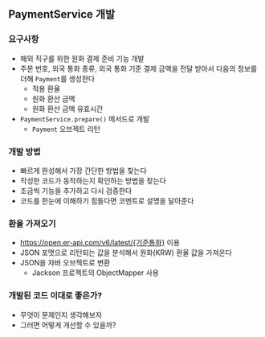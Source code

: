 ## PaymentService 개발

### 요구사항
 - 해외 직구를 위한 원화 결제 준비 기능 개발
 - 주문 번호, 외국 통화 종류, 외국 통화 기준 결제 금액을 전달 받아서
    다음의 정보를 더해 `Payment`를 생성한다
   - 적용 환율
   - 원화 환산 금액
   - 원화 환산 금액 유효시간
 - `PaymentService.prepare()` 메서드로 개발
   - `Payment` 오브젝트 리턴


### 개발 방법
 - 빠르게 완성해서 가장 간단한 방법을 찾는다
 - 작성한 코드가 동작하는지 확인하는 방법을 찾는다
 - 조금씩 기능을 추가하고 다시 검증한다
 - 코드를 한눈에 이해하기 힘들다면 코멘트로 설명을 달아준다

### 환율 가져오기
 - https://open.er-api.com/v6/latest/{기준통화} 이용
 - JSON 포맷으로 리턴되는 값을 분석해서 원화(KRW) 환율 값을 가져온다
 - JSON을 자바 오브젝트로 변환
   - Jackson 프로젝트의 ObjectMapper 사용

### 개발된 코드 이대로 좋은가?
 - 무엇이 문제인지 생각해보자
 - 그러면 어떻게 개선할 수 있을까?